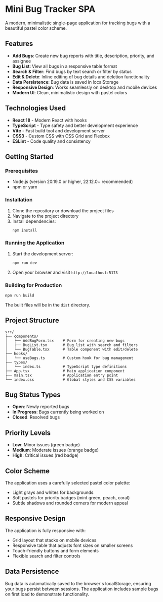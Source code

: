 # Mini Bug Tracker SPA

A modern, minimalistic single-page application for tracking bugs with a beautiful pastel color scheme.

## Features

- **Add Bugs**: Create new bug reports with title, description, priority, and assignee
- **Bug List**: View all bugs in a responsive table format
- **Search & Filter**: Find bugs by text search or filter by status
- **Edit & Delete**: Inline editing of bug details and deletion functionality
- **Data Persistence**: Bug data is saved in localStorage
- **Responsive Design**: Works seamlessly on desktop and mobile devices
- **Modern UI**: Clean, minimalistic design with pastel colors

## Technologies Used

- **React 18** - Modern React with hooks
- **TypeScript** - Type safety and better development experience
- **Vite** - Fast build tool and development server
- **CSS3** - Custom CSS with CSS Grid and Flexbox
- **ESLint** - Code quality and consistency

## Getting Started

### Prerequisites

- Node.js (version 20.19.0 or higher, 22.12.0+ recommended)
- npm or yarn

### Installation

1. Clone the repository or download the project files
2. Navigate to the project directory
3. Install dependencies:
   ```bash
   npm install
   ```

### Running the Application

1. Start the development server:
   ```bash
   npm run dev
   ```

2. Open your browser and visit `http://localhost:5173`

### Building for Production

```bash
npm run build
```

The built files will be in the `dist` directory.

## Project Structure

```
src/
├── components/
│   ├── AddBugForm.tsx    # Form for creating new bugs
│   ├── BugList.tsx       # Bug list with search and filters
│   └── BugTable.tsx      # Table component with edit/delete
├── hooks/
│   └── useBugs.ts        # Custom hook for bug management
├── types/
│   └── index.ts          # TypeScript type definitions
├── App.tsx               # Main application component
├── main.tsx              # Application entry point
└── index.css             # Global styles and CSS variables
```

## Bug Status Types

- **Open**: Newly reported bugs
- **In Progress**: Bugs currently being worked on
- **Closed**: Resolved bugs

## Priority Levels

- **Low**: Minor issues (green badge)
- **Medium**: Moderate issues (orange badge)
- **High**: Critical issues (red badge)

## Color Scheme

The application uses a carefully selected pastel color palette:
- Light grays and whites for backgrounds
- Soft pastels for priority badges (mint green, peach, coral)
- Subtle shadows and rounded corners for modern appeal

## Responsive Design

The application is fully responsive with:
- Grid layout that stacks on mobile devices
- Responsive table that adjusts font sizes on smaller screens
- Touch-friendly buttons and form elements
- Flexible search and filter controls

## Data Persistence

Bug data is automatically saved to the browser's localStorage, ensuring your bugs persist between sessions. The application includes sample bugs on first load to demonstrate functionality.